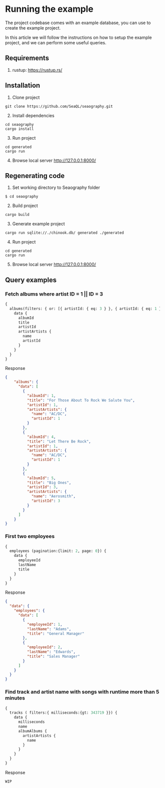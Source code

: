# Running the example

The project codebase comes with an example database, you can use to create the example project.

In this article we will follow the instructions on how to setup the example project, and we can perform some useful queries.

## Requirements

1. rustup: https://rustup.rs/

## Installation

1. Clone project

  ```shell
  git clone https://github.com/SeaQL/seaography.git
  ```

2. Install dependencies
  ```shell
  cd seaography
  cargo install
  ```

3. Run project
  ```shell
  cd generated
  cargo run
  ```

4. Browse local server
  http://127.0.0.1:8000/

## Regenerating code

1. Set working directory to Seaography folder
  ```shell
  $ cd seaography
  ```

2. Build project
  ```shell
  cargo build
  ```

3. Generate example project
  ```shell
  cargo run sqlite://./chinook.db/ generated ./generated
  ```

4. Run project
  ```shell
  cd generated
  cargo run
  ```

5. Browse local server
  http://127.0.0.1:8000/

## Query examples

### Fetch albums where artist ID = 1 || ID = 3
```graphql
{
  albums(filters: { or: [{ artistId: { eq: 3 } }, { artistId: { eq: 1 } }] }) {
    data {
      albumId
      title
      artistId
      artistArtists {
        name
        artistId
      }
    }
  }
}
```

Response

```json
{
    "albums": {
      "data": [
        {
          "albumId": 1,
          "title": "For Those About To Rock We Salute You",
          "artistId": 1,
          "artistArtists": {
            "name": "AC/DC",
            "artistId": 1
          }
        },
        {
          "albumId": 4,
          "title": "Let There Be Rock",
          "artistId": 1,
          "artistArtists": {
            "name": "AC/DC",
            "artistId": 1
          }
        },
        {
          "albumId": 5,
          "title": "Big Ones",
          "artistId": 3,
          "artistArtists": {
            "name": "Aerosmith",
            "artistId": 3
          }
        }
      ]
    }
}
```

### First two employees
```graphql
{
  employees (pagination:{limit: 2, page: 0}) {
    data {
      employeeId
      lastName
      title
    }
  }
}
```

Response

```json
{
  "data": {
    "employees": {
      "data": [
        {
          "employeeId": 1,
          "lastName": "Adams",
          "title": "General Manager"
        },
        {
          "employeeId": 2,
          "lastName": "Edwards",
          "title": "Sales Manager"
        }
      ]
    }
  }
}
```

### Find track and artist name with songs with runtime more than 5 minutes

```graphql
{
  tracks ( filters:{ milliseconds:{gt: 343719 }}) {
    data {
      milliseconds
      name
      albumAlbums {
        artistArtists {
          name
        }
      }
    }
  }
}
```

Response

```
WIP
```